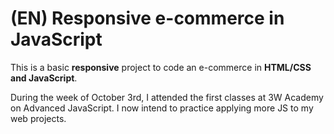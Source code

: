 #  (EN) Responsive e-commerce in JavaScript

This is a basic **responsive** project to code an e-commerce in **HTML/CSS and JavaScript**.

During the week of October 3rd, I attended the first classes at 3W Academy on Advanced JavaScript. I now intend to practice applying more JS to my web projects.

